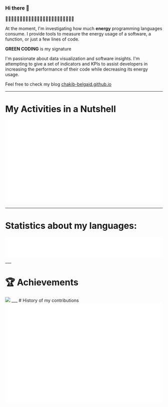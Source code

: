 ### Hi there 👋
🌱🌱🌱🌱🌱🌱🌱🌱🌱🌱🌱🌱🌱🌱🌱🌱🌱🌱🌱🌱🌱🌱🌱🌱

At the moment, I'm investigating how much **energy** programming languages consume. I provide tools to measure the energy usage of a software, a function, or just a few lines of code.

**GREEN CODING** is my signature 

I'm passionate about data visualization and software insights. I'm attempting to give a set of indicators and KPIs to assist developers in increasing the performance of their code while decreasing its energy usage.

Feel free to check my blog [chakib-belgaid.github.io](https://chakib-belgaid.github.io)
 
<!-- I joined GitHub on `23 Dec 2013`.
Since then, I've contributed to `19` repositories and made `432` commits. -->

___
# My Activities in a Nutshell 

<img src="https://github.com/chakib-belgaid/chakib-belgaid/blob/main/.cache/example-base-pdf.svg">

<!-- **[📌 Starred topics](https://github.com/chakib-belgaid?tab=stars)** -->
___
# Statistics about my languages: 
<img src="https://github.com/chakib-belgaid/chakib-belgaid/blob/main/.cache/example-languages-pdf.svg">
___

# 🏆 Achievements
<img src="https://github.com/chakib-belgaid/chakib-belgaid/blob/main/.cache/example-achievements-pdf.svg">
___
# History of my contributions 
<img src="https://github.com/chakib-belgaid/chakib-belgaid/blob/main/.cache/example-isocalendar.svg">








<!-- ![Metrics](/github-metrics.svg) -->